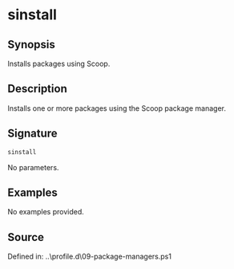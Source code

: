# sinstall

## Synopsis

Installs packages using Scoop.

## Description

Installs one or more packages using the Scoop package manager.

## Signature

```powershell
sinstall
```

No parameters.

## Examples

No examples provided.

## Source

Defined in: ..\profile.d\09-package-managers.ps1
